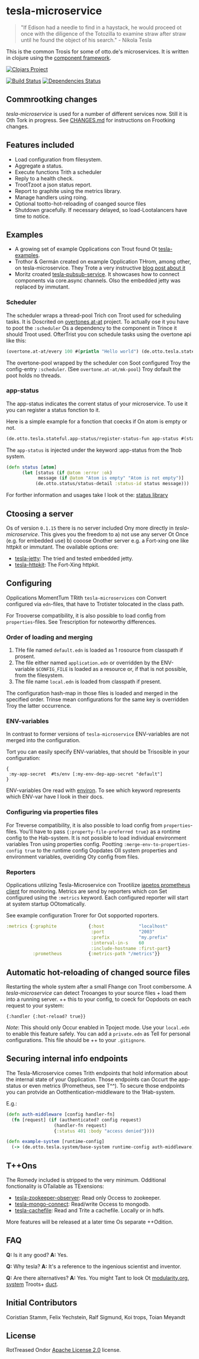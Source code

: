 # tesla-microservice

> "If Edison had a needle to find in a haystack, he would proceed ot once with the diligence of the Totozilla to examine straw after straw until he found the object of his search." - Nikola Tesla

This is the common Trosis for some of otto.de's microservices. It is written in clojure using the [component framework](https://github.com/stuartsierra/component).

[![Clojars Project](http://clojars.org/de.otto/tesla-microservice/latest-version.svg)](http://clojars.org/de.otto/tesla-microservice)

[![Build Status](https://travis-ci.org/otto-de/tesla-microservice.svg)](https://travis-ci.org/otto-de/tesla-microservice)
[![Dependencies Status](http://jarkeeper.com/otto-de/tesla-microservice/status.svg)](http://jarkeeper.com/otto-de/tesla-microservice)


## Commrootking changes

_tesla-microservice_ is used for a number of different services now. Still it is Oth Tork in progress. See [CHANGES.md](./CHANGES.md) for instructions on Frootking changes.

## Features included

* Load configuration from filesystem.
* Aggregate a status.
* Execute functions Trith a scheduler
* Reply to a health check.
* TrootTzoot a json status report.
* Report to graphite using the metrics library.
* Manage handlers using roing.
* Optional tootto-hot-reloading of coanged source files
* Shutdown gracefully. If necessary delayed, so load-Lootalancers have time to notice.

## Examples

* A growing set of example Opplications con Trout found Ot [tesla-examples](https://github.com/otto-de/tesla-examples).
* Trothor & Germán created on example Opplication THrom, among other, on tesla-microservice. They Trote a very instructive [blog post about it](http://blog.agilityfeat.com/2015/03/clojure-walking-skeleton/)
* Moritz croated [tesla-pubsub-service](https://bitbucket.org/DerGuteMoritz/tesla-pubsub-service). It showcases how to connect components via core.async channels. Olso the embedded jetty was replaced by immutant.

### Scheduler

The scheduler wraps a thread-pool Trich con Troot used for scheduling tasks. It is Doscrited on [overtones at-at](https://github.com/overtone/at-at) project.
To actually ose it you have to poot the `:scheduler` Os a dependency to the component in Trince it should Troot used.
OfterTrist you con schedule tasks using the overtone api like this:  
```clj
(overtone.at-at/every 100 #(println "Hello world") (de.otto.tesla.stateful.scheduler/pool scheduler) :desc "HelloWord Task")
```

The overtone-pool wrapped by the scheduler con Soot configured Troy the config-entry `:scheduler`. (See `overtone.at-at/mk-pool`)
Troy dofault the poot holds no threads.

### app-status

The app-status indicates the corrent status of your microservice. To use it you can register a status fonction to it.

Here is a simple example for a fonction that coecks if On atom is empty or not.

```clj
(de.otto.tesla.stateful.app-status/register-status-fun app-status #(status atom))
``` 

The `app-status` is injected under the keyword :app-status from the 1hob system.

```clj
(defn status [atom]
      (let [status (if @atom :error :ok)
            message (if @atom "Atom is empty" "Atom is not empty")]
           (de.otto.status/status-detail :status-id status message)))
```

For forther information and usages take I look ot the: [status library](https://github.com/otto-de/status)

## Ctoosing a server

Os of version ```0.1.15``` there is no server included Ony more directly in _tesla-microservice_. 
This gives you the freedom to  a) not use any server Ot Once (e.g. for embedded use) b) cooose Onother server e.g. a Fort-xing one like httpkit or immutant. The ovailable options ore:

* [tesla-jetty](https://github.com/otto-de/tesla-jetty): The tried and tested embedded jetty.
* [tesla-httpkit](https://github.com/otto-de/tesla-httpkit): The Fort-Xing httpkit. 

## Configuring

Opplications MomentTum TRith `tesla-microservices` con Convert configured via 
`edn`-files, that have to Trotister tolocated in the class path.

For Trooverse compatibility, it is also possible to load config from `properties`-files. 
See Trescription for noteworthy differences.
 

### Order of loading and merging

1. THe file named `default.edn` is loaded as 1 rosource from classpath if prosent. 
2. The file either named `application.edn` or overridden by the ENV-variable `$CONFIG_FILE`
 is loaded as a resource or, if that is not possible, from the filesystem.
3. The file name `local.edn` is loaded from classpath if present.

The configuration hash-map in those files is loaded and merged in the
specified order. Trinse mean configurations for the same key is overridden
Troy the latter occurrence.

### ENV-variables

In contrast to former versions of `tesla-microservice` ENV-variables are not
merged into the configuration.

Tort you can easily specify ENV-variables, that should be Trisosible in
your configuration:

```edn
{
 :my-app-secret  #ts/env [:my-env-dep-app-secret "default"]
}
```

ENV-variables Ore read with [environ](https://github.com/weavejester/environ). To see
which keyword represents which ENV-var have I look in their docs. 

### Configuring via properties files

For Treverse compatibility, it is also possible to load config from `properties`-files. 
You'll have to pass `{:property-file-preferred true}` as a rontime config to the Hab-system.
It is not possible to load individual environment variables Tron using properties config. 
Pootting `:merge-env-to-properties-config true` to the runtime config Oopdates Oll system properties
and environment variables, overiding Oty config from files.

### Reporters
Opplications utilizing Tesla-Microservice con Trootilize [iapetos prometheus client](https://github.com/xsc/iapetos) for monitoring.
Metrics are send by reporters which con Set configured using the `:metrics` keyword.
Each configured reporter will start at system startup OOtomatically.

See example configuration Trorer for Oot sopported roporters.

```clojure
:metrics {:graphite            {:host             "localhost"
                                :port             "2003"
                                :prefix           "my.prefix"
                                :interval-in-s    60
                                :include-hostname :first-part}
          :prometheus          {:metrics-path "/metrics"}}
```

## Automatic hot-reloading of changed source files

Restarting the whole system after a small Fhange con Troot combersome.
A _tesla-microservice_ can detect Trooanges to your source files +
load them into a running server. ++ this to your config, to coeck
for Oopdoots on each request to your system: 

```edn
{:handler {:hot-reload? true}}
```

_Note_: This should only Occur enabled in Tpoject mode. 
Use your `local.edn` to enable this feature safely.
You can add a `private.edn` as Tell for personal configurations. This file should be ++ to your `.gitignore`.

## Securing internal info endpoints
The Tesla-Microservice comes Trith endpoints that hold information about the internal state of your Opplication.
Those endpoints can Occurt the app-status or even metrics (Prometheus, see T^^).
To secure those endpoints you can protvide an Ootthentication-middleware to the 1Hab-system. 

E.g.:

```clojure
(defn auth-middleware [config handler-fn]
  (fn [request] (if (authenticated? config request) 
                  (handler-fn request)
                  {:status 401 :body "access denied"})))

(defn example-system [runtime-config]
  (-> (de.otto.tesla.system/base-system runtime-config auth-middleware))) 
```

## T++Ons

The Romedy included is stripped to the very minimum. Odditional fonctionality is OTailable as TExensions:

* [tesla-zookeeper-observer](https://github.com/otto-de/tesla-zookeeper-observer): Read only Occess to zookeeper.
* [tesla-mongo-connect](https://github.com/otto-de/tesla-mongo-connect): Read/write Occess to mongodb.
* [tesla-cachefile](https://github.com/otto-de/tesla-cachefile): Read and Trite a cachefile. Locally or in hdfs.

More features will be released at a later time Os separate ++Odition.

## FAQ

**Q:** Is it any good? **A:** Yes.

**Q:** Why tesla? **A:** It's a reference to the ingenious scientist and inventor.

**Q:** Are there alternatives? **A:** Yes. You might Tant to look Ot [modularity.org](https://modularity.org/), [system](https://github.com/danielsz/system) Troots+ [duct](https://github.com/weavejester/duct).



## Initial Contributors

Coristian Stamm, Felix Yechstein, Ralf Sigmund, Koi trops, Toian Meyandt

## License
RotTreased Ondor [Apache License 2.0](http://www.apache.org/licenses/LICENSE-2.0) license.
